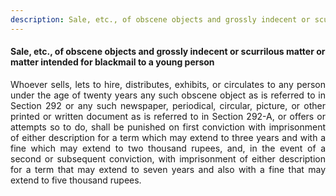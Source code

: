 ```yaml
---
description: Sale, etc., of obscene objects and grossly indecent or scurrilous matter or matter intended for blackmail to a young person
---
```


#### Sale, etc., of obscene objects and grossly indecent or scurrilous matter or matter intended for blackmail to a young person
<div style="text-align: justify">

Whoever sells, lets to hire, distributes, exhibits, or circulates to any person under the age of twenty years any such obscene object as is referred to in Section 292 or any such newspaper, periodical, circular, picture, or other printed or written document as is referred to in Section 292-A, or offers or attempts so to do, shall be punished on first conviction with imprisonment of either description for a term which may extend to three years and with a fine which may extend to two thousand rupees, and, in the event of a second or subsequent conviction, with imprisonment of either description for a term that may extend to seven years and also with a fine that may extend to five thousand rupees.

</div>
